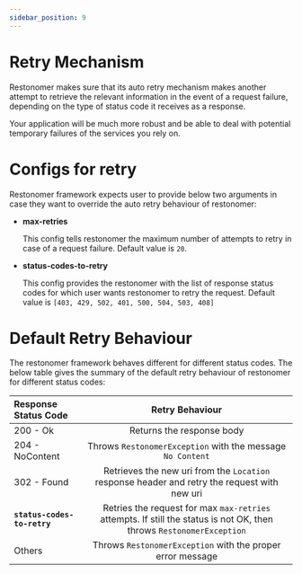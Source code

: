 ```yaml
---
sidebar_position: 9
---
```


# Retry Mechanism

Restonomer makes sure that its auto retry mechanism makes another attempt to retrieve the relevant information in the 
event of a request failure, depending on the type of status code it receives as a response. 

Your application will be much more robust and be able to deal with potential temporary failures of the services you rely on.

# Configs for retry

Restonomer framework expects user to provide below two arguments in case they want to override the auto retry behaviour 
of restonomer:

* **max-retries** 

  This config tells restonomer the maximum number of attempts to retry in case of a request failure. Default value is `20`.


* **status-codes-to-retry**

  This config provides the restonomer with the list of response status codes for which user wants restonomer to retry the 
  request. Default value is `[403, 429, 502, 401, 500, 504, 503, 408]`

# Default Retry Behaviour

The restonomer framework behaves different for different status codes. 
The below table gives the summary of the default retry behaviour of restonomer for different status codes:

| Response Status Code        |                                                   Retry Behaviour                                                    |
|:----------------------------|:--------------------------------------------------------------------------------------------------------------------:|
| 200 - Ok                    |                                              Returns the response body                                               |
| 204 - NoContent             |                              Throws `RestonomerException` with the message `No Content`                              |
| 302 - Found                 |             Retrieves the new uri from the `Location` response header and retry the request with new uri             |
| **`status-codes-to-retry`** | Retries the request for max `max-retries` attempts. If still the status is not OK, then throws `RestonomerException` |
| Others                      |                              Throws `RestonomerException` with the proper error message                              |






